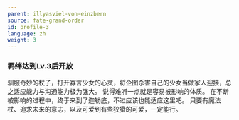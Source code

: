 ```yaml
---
parent: illyasviel-von-einzbern
source: fate-grand-order
id: profile-3
language: zh
weight: 3
---
```


### 羁绊达到Lv.3后开放

驯服奇妙的杖子，打开寡言少女的心灵，将企图杀害自己的少女当做家人迎接，总之适应能力与沟通能力极为强大。
说得难听一点就是容易被影响的体质。
在不断被影响的过程中，终于来到了迦勒底，不过应该也能适应这里吧。
只要有魔法杖、追求未来的意志，以及可爱到有些狡猾的可爱，一定能行。
